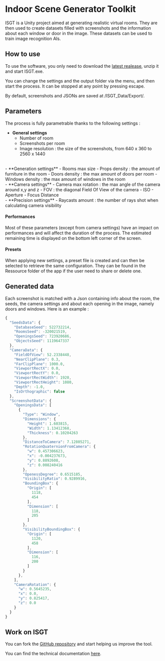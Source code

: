 # Indoor Scene Generator Toolkit

ISGT is a Unity project aimed at generating realistic virtual rooms. They are then used to create datasets filled with screenshots and the information about each window or door in the image. These datasets can be used to train image recognition AIs. 

## How to use 

To use the software, you only need to download the [latest realease](https://github.com/numediart/ISGT/releases), unzip it and start ISGT.exe.

You can change the settings and the output folder via the menu, and then start the process. It can be stopped at any point by pressing escape.

By default, screenshots and JSONs are saved at /ISGT_Data/Export/.

## Parameters

The process is fully parametrable thanks to the following settings : 
- **General settings**
    - Number of room 
    - Screenshots per room
    - Image resolution : the size of the screenshots, from 640 x 360 to 2560 x 1440 
<br>
- **Generation settings**
    - Rooms max size
    - Props density : the amount of furniture in the room
    - Doors density : the max amount of doors per room
    - Windows density : the max amount of windows in the room
<br>
- **Camera settings**
    - Camera max rotation : the max angle of the camera around x,y and z
    - FOV : the diagonal Field Of View of the camera
    - ISO 
    - Aperture
    - Focus Distance
<br>
- **Precision settings**
    - Raycasts amount : the number of rays shot when calculating camera visibility

#### Performances

Most of these parameters (except from camera settings) have an impact on performances and will affect the duration of the process. The estimated remaining time is displayed on the bottom left corner of the screen. 

#### Presets

When applying new settings, a preset file is created and can then be selected to retrieve the same configuration. They can be found in the Ressource folder of the app if the user need to share or delete one. 

## Generated data

Each screenshot is matched with a Json containing info about the room, the seeds, the camera settings and about each opening in the image, namely doors and windows. Here is an example : 
```js
{
  "SeedsData": {
    "DatabaseSeed": 522732214,
    "RoomsSeed": -320021519,
    "OpeningsSeed": 723920686,
    "ObjectsSeed": 1119647337
  },
  "CameraData": {
    "FieldOfView": 52.2338448,
    "NearClipPlane": 0.3,
    "FarClipPlane": 1000.0,
    "ViewportRectX": 0.0,
    "ViewportRectY": 0.0,
    "ViewportRectWidth": 1920,
    "ViewportRectHeight": 1080,
    "Depth": -1.0,
    "IsOrthographic": false
  },
  "ScreenshotData": {
    "OpeningsData": [
      {
        "Type": "Window",
        "Dimensions": {
          "Height": 1.603815,
          "Width": 1.13412368,
          "Thickness": 0.10204263
        },
        "DistanceToCamera": 7.12805271,
        "RotationQuaternionFromCamera": {
          "w": 0.457306623,
          "x": -0.004237673,
          "y": 0.8892608,
          "z": 0.008240416
        },
        "OpenessDegree": 0.6515185,
        "VisibilityRatio": 0.9289916,
        "BoundingBox": {
          "Origin": [
            1118,
            454
          ],
          "Dimension": [
            118,
            205
          ]
        },
        "VisibilityBoundingBox": {
          "Origin": [
            1120,
            458
          ],
          "Dimension": [
            116,
            200
          ]
        }
      },
    ],
    "CameraRotation": {
      "w": 0.5645235,
      "x": 0.0,
      "y": 0.825417,
      "z": 0.0
    }
  }
}
```

## Work on ISGT

You can fork the [GitHub repository](https://github.com/numediart/ISGT) and start helping us improve the tool.

You can find the technical documentation [here](./Doc/doc-menu.md).